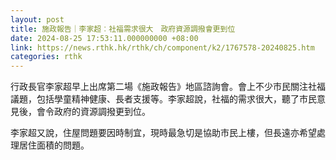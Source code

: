 ```yaml
---
layout: post
title: 施政報告｜李家超︰社福需求很大　政府資源調撥會更到位
date: 2024-08-25 17:53:11.000000000 +08:00
link: https://news.rthk.hk/rthk/ch/component/k2/1767578-20240825.htm
categories: rthk
---
```


行政長官李家超早上出席第二場《施政報告》地區諮詢會。會上不少市民關注社福議題，包括學童精神健康、長者支援等。李家超說，社福的需求很大，聽了市民意見後，會令政府的資源調撥更到位。

李家超又說，住屋問題要因時制宜，現時最急切是協助市民上樓，但長遠亦希望處理居住面積的問題。

